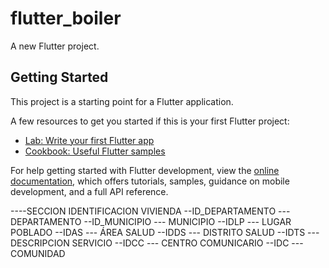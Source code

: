 # flutter_boiler

A new Flutter project.

## Getting Started

This project is a starting point for a Flutter application.

A few resources to get you started if this is your first Flutter project:

- [Lab: Write your first Flutter app](https://docs.flutter.dev/get-started/codelab)
- [Cookbook: Useful Flutter samples](https://docs.flutter.dev/cookbook)


For help getting started with Flutter development, view the
[online documentation](https://docs.flutter.dev/), which offers tutorials,
samples, guidance on mobile development, and a full API reference.

----SECCION IDENTIFICACION VIVIENDA
--ID_DEPARTAMENTO --- DEPARTAMENTO
--ID_MUNICIPIO --- MUNICIPIO
--IDLP --- LUGAR POBLADO
--IDAS --- ÁREA SALUD
--IDDS --- DISTRITO SALUD
--IDTS --- DESCRIPCION SERVICIO
--IDCC --- CENTRO COMUNICARIO
--IDC  --- COMUNIDAD
